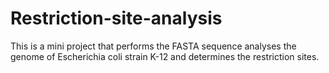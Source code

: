 # Restriction-site-analysis
This is a mini project that performs the FASTA sequence analyses the genome of Escherichia coli strain K-12 and determines the restriction sites.
